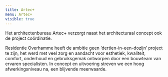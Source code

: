 ```yaml
---
title: Artec+
menu: Artec+
visible: true
---
```


Het architectenbureau Artec+ verzorgt naast het architecturaal concept ook de project coördinatie.

Residentie Overhamme heeft de ambitie geen ‘dertien-in-een-dozijn’ project te zijn, het werd met veel zorg en aandacht voor esthetiek, kwaliteit, comfort, onderhoud en gebruiksgemak ontworpen door een bouwteam van ervaren specialisten. In concept en uitvoering streven we een hoog afwerkingsniveau na, een blijvende meerwaarde.